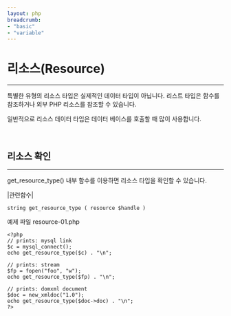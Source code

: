 ```yaml
---
layout: php
breadcrumb:
- "basic"
- "variable"
---
```


# 리소스(Resource)
---
특별한 유형의 리소스 타입은 실제적인 데이터 타입이 아닙니다. 리스트 타입은 함수를 참조하거나 외부 PHP 리소스를 참조할 수 있습니다.  

일반적으로 리소스 데이터 타입은 데이터 베이스를 호출할 때 많이 사용합니다.  

<br>


## 리소스 확인
---
get_resource_type() 내부 함수를 이용하면 리소스 타입을 확인할 수 있습니다.  

|관련함수|
```
string get_resource_type ( resource $handle )
```

예제 파일 resource-01.php
```
<?php
// prints: mysql link
$c = mysql_connect();
echo get_resource_type($c) . "\n";

// prints: stream
$fp = fopen("foo", "w");
echo get_resource_type($fp) . "\n";

// prints: domxml document
$doc = new_xmldoc("1.0");
echo get_resource_type($doc->doc) . "\n";
?> 
```

<br>